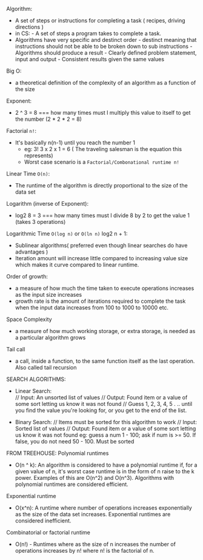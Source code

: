 Algorithm:
 - A set of steps or instructions for completing a task
        ( recipes, driving directions ) 
 - in CS:
        - A set of steps a program takes to complete a task.
 - Algorithms have very specific and destinct order
        - destinct meaning that instructions should not be able to be broken down to sub instructions
        - Algorithms should produce a result
        - Clearly defined problem statement, input and output
        - Consistent results given the same values

Big O:
 - a theoretical definition of the complexity of an algorithm as a function of the size

Exponent:  
- 2 ^ 3 = 8  === how many times must I multiply this value to itself to get the number (2 * 2 * 2 = 8)

Factorial `n!`:
- It's basically n(n-1) until you reach the number 1
    - eg: 3!  3 x 2 x 1 = 6    ( The traveling salesman is the equation this represents)
    - Worst case scenario is a `Factorial/Combonational runtime n!`

Linear Time `O(n)`: 
- The runtime of the algorithm is directly proportional to the size of the data set

Logarithm (inverse of Exponent): 
- log2 8 = 3 === how many times must I divide 8 by 2 to get the value 1 (takes 3 operations)

Logarithmic Time `O(log n)` or `O(ln n)`  log2 n + 1:
- Sublinear algorithms( preferred even though linear searches do have advantages )
- Iteration amount will increase little compared to increasing value size which makes it curve compared to linear runtime.

Order of growth:
 - a measure of how much the time taken to execute operations increases as the input size increases
 - growth rate is the amount of iterations required to complete the task when the input data increases from 100 to 1000 to 10000 etc.

Space Complexity 
- a measure of how much working storage, or extra storage, is needed as a particular algorithm grows

Tail call 
- a call, inside a function, to the same function itself as the last operation. Also called tail recursion


SEARCH ALGORITHMS:
 - Linear Search:  
    // Input: An unsorted list of values
    // Output: Found item or a value of some sort letting us know it was not found
        // Guess 1, 2, 3, 4, 5  . .. until you find the value you're looking for, or you get to the end of the list.
            
 - Binary Search:
    // Items must be sorted for this algorithm to work
    // Input: Sorted list of values
    // Output: Found item or a value of some sort letting us know it was not found
        eg:  guess a num 1 - 100;  ask if num is >= 50.  If false, you do not need 50 - 100. Must be sorted


    
            


FROM TREEHOUSE:
Polynomial runtimes 
- O(n ^ k): An algorithm is considered to have a polynomial runtime if, for a given value of n, it's worst case runtime is in the form of n raise to the k power. Examples of this are O(n^2) and O(n^3). Algorithms with polynomial runtimes are considered efficient.

Exponential runtime 
- O(x^n): A runtime where number of operations increases exponentially as the size of the data set increases. Exponential runtimes are considered inefficient.

Combinatorial or factorial runtime 
- O(n!) - Runtimes where as the size of n increases the number of operations increases by n! where n! is the factorial of n.
